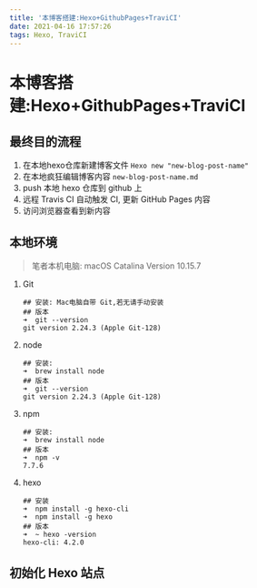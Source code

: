 ```yaml
---
title: '本博客搭建:Hexo+GithubPages+TraviCI'
date: 2021-04-16 17:57:26
tags: Hexo, TraviCI
---
```


# 本博客搭建:Hexo+GithubPages+TraviCI


## 最终目的流程

1. 在本地hexo仓库新建博客文件 `Hexo new "new-blog-post-name"`
2. 在本地疯狂编辑博客内容 `new-blog-post-name.md`
3. push 本地 hexo 仓库到 github 上
4. 远程 Travis CI 自动触发 CI, 更新 GitHub Pages 内容
5. 访问浏览器查看到新内容


## 本地环境

>笔者本机电脑: macOS Catalina  Version 10.15.7

1. Git
    ```shell
    ## 安装: Mac电脑自带 Git,若无请手动安装  
    ## 版本
    ➜  git --version
    git version 2.24.3 (Apple Git-128)
    ```

2. node
    ```shell
    ## 安装: 
    ➜  brew install node
    ## 版本
    ➜  git --version
    git version 2.24.3 (Apple Git-128)
    ```

3. npm
    ```shell
    ## 安装: 
    ➜  brew install node
    ## 版本
    ➜  npm -v
    7.7.6
    ```

4. hexo
    ```shell
    ## 安装
    ➜  npm install -g hexo-cli
    ➜  npm install -g hexo
    ## 版本
    ➜  ~ hexo -version
    hexo-cli: 4.2.0
    ```

## 初始化 Hexo 站点
